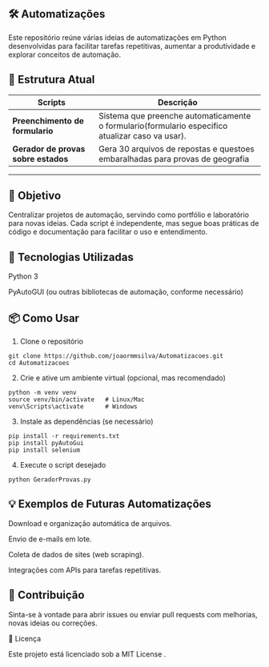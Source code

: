 ## 🛠️ Automatizações

Este repositório reúne várias ideias de automatizações em Python desenvolvidas para facilitar tarefas repetitivas, aumentar a produtividade e explorar conceitos de automação.

## 📂 Estrutura Atual

| Scripts                       | Descrição |
|---------------------------|-----------|
| **Preenchimento de formulario** | Sistema que preenche automaticamente o formulario(formulario especifico atualizar caso va usar). |
| **Gerador de provas sobre estados**  |  Gera 30 arquivos de repostas e questoes embaralhadas para provas de geografia |

---

## 🚀 Objetivo

Centralizar projetos de automação, servindo como portfólio e laboratório para novas ideias. Cada script é independente, mas segue boas práticas de código e documentação para facilitar o uso e entendimento.

## 🧰 Tecnologias Utilizadas

Python 3

PyAutoGUI
 (ou outras bibliotecas de automação, conforme necessário)

## 📦 Como Usar

  1. Clone o repositório

    git clone https://github.com/joaormmsilva/Automatizacoes.git
    cd Automatizacoes


  2. Crie e ative um ambiente virtual (opcional, mas recomendado)

    python -m venv venv
    source venv/bin/activate   # Linux/Mac
    venv\Scripts\activate      # Windows


  3. Instale as dependências (se necessário)

    pip install -r requirements.txt
    pip install pyAutoGui
    pip install selenium


  4. Execute o script desejado

    python GeradorProvas.py

## 💡 Exemplos de Futuras Automatizações

Download e organização automática de arquivos.

Envio de e-mails em lote.

Coleta de dados de sites (web scraping).

Integrações com APIs para tarefas repetitivas.

## 🤝 Contribuição

Sinta-se à vontade para abrir issues ou enviar pull requests com melhorias, novas ideias ou correções.

📜 Licença

Este projeto está licenciado sob a MIT License
.
